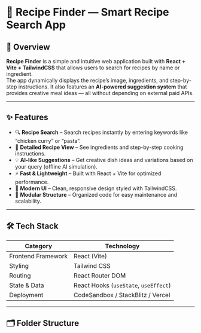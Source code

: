 # 🍳 Recipe Finder — Smart Recipe Search App

## 🧩 Overview
**Recipe Finder** is a simple and intuitive web application built with **React + Vite + TailwindCSS** that allows users to search for recipes by name or ingredient.  
The app dynamically displays the recipe’s image, ingredients, and step-by-step instructions. It also features an **AI-powered suggestion system** that provides creative meal ideas — all without depending on external paid APIs.

---

## ✨ Features
- 🔍 **Recipe Search** – Search recipes instantly by entering keywords like “chicken curry” or “pasta”.
- 🥘 **Detailed Recipe View** – See ingredients and step-by-step cooking instructions.
- 💡 **AI-like Suggestions** – Get creative dish ideas and variations based on your query (offline AI simulation).
- ⚡ **Fast & Lightweight** – Built with React + Vite for optimized performance.
- 🎨 **Modern UI** – Clean, responsive design styled with TailwindCSS.
- 🧱 **Modular Structure** – Organized code for easy maintenance and scalability.

---

## 🛠️ Tech Stack
| Category | Technology |
|-----------|-------------|
| Frontend Framework | React (Vite) |
| Styling | Tailwind CSS |
| Routing | React Router DOM |
| State & Data | React Hooks (`useState`, `useEffect`) |
| Deployment | CodeSandbox / StackBlitz / Vercel |

---

## 🗂️ Folder Structure
